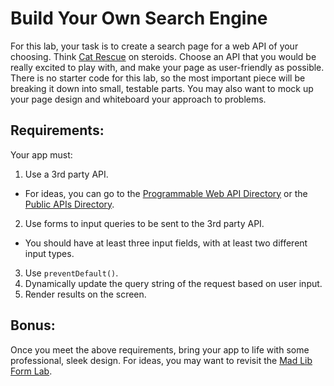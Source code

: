 # Build Your Own Search Engine

For this lab, your task is to create a search page for a web API of your choosing. Think [Cat Rescue](https://github.com/den-wdi-2/js-ajax-lab) on steroids. Choose an API that you would be really excited to play with, and make your page as user-friendly as possible. There is no starter code for this lab, so the most important piece will be breaking it down into small, testable parts. You may also want to mock up your page design and whiteboard your approach to problems.

## Requirements:

Your app must:

1. Use a 3rd party API.
  - For ideas, you can go to the [Programmable Web API Directory](http://www.programmableweb.com/apis/directory) or the [Public APIs Directory](http://www.publicapis.com/).
2. Use forms to input queries to be sent to the 3rd party API.
  - You should have at least three input fields, with at least two different input types.
3. Use `preventDefault()`.
4. Dynamically update the query string of the request based on user input.
5. Render results on the screen.

## Bonus:

Once you meet the above requirements, bring your app to life with some professional, sleek design. For ideas, you may want to revisit the [Mad Lib Form Lab](https://github.com/den-wdi-2/css-html-forms-lab).
